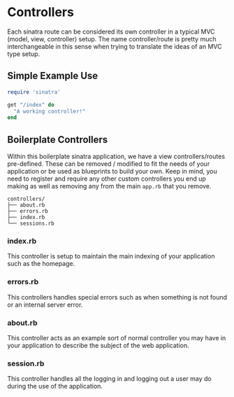 # Controllers 

Each sinatra route can be considered its own controller in a typical MVC (model, view, controller) setup. The name controller/route is pretty much interchangeable in this sense when trying to translate the ideas of an MVC type setup.

## Simple Example Use

```ruby
require 'sinatra'

get "/index" do
  "A working controller!"
end
```

## Boilerplate Controllers

Within this boilerplate sinatra application, we have a view controllers/routes pre-defined. These can be removed / modified to fit the needs of your application or be used as blueprints to build your own. Keep in mind, you need to register and require any other custom controllers you end up making as well as removing any from the main `app.rb` that you remove.

```
controllers/
├── about.rb
├── errors.rb
├── index.rb
└── sessions.rb
```

### index.rb

This controller is setup to maintain the main indexing of your application such as the homepage.

### errors.rb

This controllers handles special errors such as when something is not found or an internal server error.

### about.rb

This controller acts as an example sort of normal controller you may have in your application to describe the subject of the web application.

### session.rb

This controller handles all the logging in and logging out a user may do during the use of the application.
